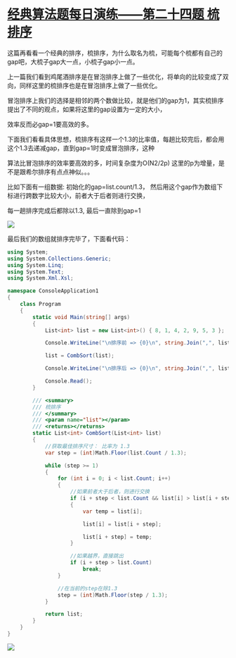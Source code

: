 # [经典算法题每日演练——第二十四题 梳排序][0]

这篇再看看一个经典的排序，梳排序，为什么取名为梳，可能每个梳都有自己的gap吧，大梳子gap大一点，小梳子gap小一点。

上一篇我们看到鸡尾酒排序是在冒泡排序上做了一些优化，将单向的比较变成了双向，同样这里的梳排序也是在冒泡排序上做了一些优化。

冒泡排序上我们的选择是相邻的两个数做比较，就是他们的gap为1，其实梳排序提出了不同的观点，如果将这里的gap设置为一定的大小，

效率反而必gap=1要高效的多。

下面我们看看具体思想，梳排序有这样一个1.3的比率值，每趟比较完后，都会用这个1.3去递减gap，直到gap=1时变成冒泡排序，这种

算法比冒泡排序的效率要高效的多，时间复杂度为O(N2/2p) 这里的p为增量，是不是跟希尔排序有点点神似。。。

比如下面有一组数据: 初始化的gap=list.count/1.3， 然后用这个gap作为数组下标进行跨数字比较大小，前者大于后者则进行交换，

每一趟排序完成后都除以1.3, 最后一直除到gap=1

![][1]

最后我们的数组就排序完毕了，下面看代码：
```csharp
using System;
using System.Collections.Generic;
using System.Linq;
using System.Text;
using System.Xml.Xsl;

namespace ConsoleApplication1
{
    class Program
    {
        static void Main(string[] args)
        {
            List<int> list = new List<int>() { 8, 1, 4, 2, 9, 5, 3 };

            Console.WriteLine("\n排序前 => {0}\n", string.Join(",", list));

            list = CombSort(list);

            Console.WriteLine("\n排序后 => {0}\n", string.Join(",", list));

            Console.Read();
        }

        /// <summary>
        /// 梳排序
        /// </summary>
        /// <param name="list"></param>
        /// <returns></returns>
        static List<int> CombSort(List<int> list)
        {
            //获取最佳排序尺寸： 比率为 1.3
            var step = (int)Math.Floor(list.Count / 1.3);

            while (step >= 1)
            {
                for (int i = 0; i < list.Count; i++)
                {
                    //如果前者大于后者，则进行交换
                    if (i + step < list.Count && list[i] > list[i + step])
                    {
                        var temp = list[i];

                        list[i] = list[i + step];

                        list[i + step] = temp;
                    }

                    //如果越界，直接跳出
                    if (i + step > list.Count)
                        break;
                }

                //在当前的step在除1.3
                step = (int)Math.Floor(step / 1.3);
            }

            return list;
        }
    }
}
```


![][2]

[0]: http://www.cnblogs.com/huangxincheng/p/3577579.html
[1]: ./img/022351214739766.png
[2]: ./img/022355131733681.png